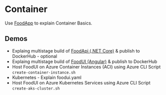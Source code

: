 # Container

Use [FoodApp](https://github.com/arambazamba/food-app) to explain Container Basics.

## Demos

- Explaing multistage build of [FoodApi (.NET Core)](https://github.com/arambazamba/food-app/blob/master/FoodApi/dockerfile) & publish to DockerHub - optional
- Explaing multistage build of [FoodUI (Angular)](https://github.com/arambazamba/food-app/blob/master/FoodUI/dockerfile) & publish to DockerHub
- Host FoodUI on Azure Container Instances (ACI) using Azure CLI Script `create-container-instance.sh`
- Kubernetes - Explain foodui.yaml
- Host FoodUI on Azure Kubernetes Services using Azure CLI Script `create-aks-cluster.sh`